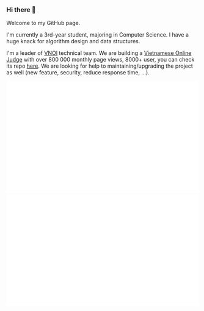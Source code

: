 ### Hi there 👋

Welcome to my GitHub page. 

I'm currently a 3rd-year student, majoring in Computer Science. I have a huge knack for algorithm design and data structures.

I'm a leader of [VNOI](https://team.vnoi.info/) technical team. We are building a [Vietnamese Online Judge](http://oj.vnoi.info/) with over 800 000 monthly page views, 8000+ user, you can check its repo [here](https://github.com/VNOI-Admin/OJ). We are looking for help to maintaining/upgrading the project as well (new feature, security, reduce response time, ...).


<p align="center">
<img src="https://github.com/leduythuccs/github-stats/blob/master/generated/overview.svg">
<img src="https://github.com/leduythuccs/github-stats/blob/master/generated/languages.svg">
</p>

<!--
**leduythuccs/leduythuccs** is a ✨ _special_ ✨ repository because its `README.md` (this file) appears on your GitHub profile.

Here are some ideas to get you started:

- 🔭 I’m currently working on ...
- 🌱 I’m currently learning ...
- 👯 I’m looking to collaborate on ...
- 🤔 I’m looking for help with ...
- 💬 Ask me about ...
- 📫 How to reach me: ...
- 😄 Pronouns: ...
- ⚡ Fun fact: ...
-->

